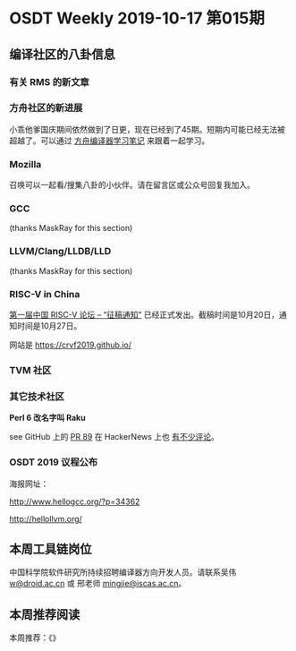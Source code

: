 # OSDT Weekly 2019-10-17 第015期

## 编译社区的八卦信息

### 有关 RMS 的新文章

### 方舟社区的新进展

小乖他爹国庆期间依然做到了日更，现在已经到了45期。短期内可能已经无法被超越了。可以通过
[方舟编译器学习笔记](https://zhuanlan.zhihu.com/openarkcompiler)
来跟着一起学习。

### Mozilla

召唤可以一起看/搜集八卦的小伙伴。请在留言区或公众号回复我加入。

### GCC

(thanks MaskRay for this section)


### LLVM/Clang/LLDB/LLD
(thanks MaskRay for this section)


### RISC-V in China

[第一届中国 RISC-V 论坛 – “征稿通知”](https://riscv.org/2019/09/%E7%AC%AC%E4%B8%80%E5%B1%8A%E4%B8%AD%E5%9B%BD-risc-v-%E8%AE%BA%E5%9D%9B-%E5%BE%81%E7%A8%BF%E9%80%9A%E7%9F%A5/)
已经正式发出。截稿时间是10月20日，通知时间是10月27日。

网站是 https://crvf2019.github.io/


### TVM 社区


### 其它技术社区

**Perl 6 改名字叫 Raku**

see GitHub 上的 [PR 89](https://github.com/perl6/problem-solving/pull/89)
在 HackerNews 上也
[有不少评论](https://news.ycombinator.com/item?id=21227430)。

### OSDT 2019 议程公布



海报网址：

http://www.hellogcc.org/?p=34362

http://hellollvm.org/

## 本周工具链岗位


中国科学院软件研究所持续招聘编译器方向开发人员。请联系吴伟 w@droid.ac.cn 或 邢老师 mingjie@iscas.ac.cn。

## 本周推荐阅读

本周推荐：《》
